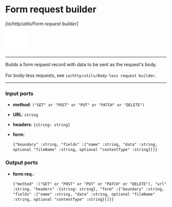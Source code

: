 # Form request builder

_[io/http/utils/Form request builder]_

![icon](</assets/icons/7341443a-8a0a-4a83-b302-effdb497c0f3.png>)

---

Builds a form request record with data to be sent as the request's body.<br>
<br>
For body-less requests, see `io/http/utils/Body-less request builder`.<br>

---

### Input ports

* __method__: ` ("GET" or "POST" or "PUT" or "PATCH" or "DELETE") `


* __URL__: ` string `


* __headers__: ` {string: string} `


* __form__: 
    ```
    {"boundary" :string, "fields" :{"name" :string, "data" :string, optional "fileName" :string, optional "contentType" :string}[]}
    ```

### Output ports

* __form req.__: 
    ```
    {"method" :("GET" or "POST" or "PUT" or "PATCH" or "DELETE"), "url" :string, "headers" :{string: string}, "form" :{"boundary" :string, "fields" :{"name" :string, "data" :string, optional "fileName" :string, optional "contentType" :string}[]}}
    ```

